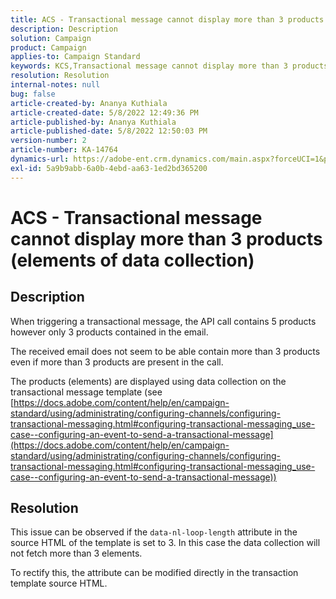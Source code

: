 ```yaml
---
title: ACS - Transactional message cannot display more than 3 products (elements of data collection)
description: Description
solution: Campaign
product: Campaign
applies-to: Campaign Standard
keywords: KCS,Transactional message cannot display more than 3 products (elements of data collection)
resolution: Resolution
internal-notes: null
bug: false
article-created-by: Ananya Kuthiala
article-created-date: 5/8/2022 12:49:36 PM
article-published-by: Ananya Kuthiala
article-published-date: 5/8/2022 12:50:03 PM
version-number: 2
article-number: KA-14764
dynamics-url: https://adobe-ent.crm.dynamics.com/main.aspx?forceUCI=1&pagetype=entityrecord&etn=knowledgearticle&id=99e0d54e-cdce-ec11-a7b5-0022480a8e40
exl-id: 5a9b9abb-6a0b-4ebd-aa63-1ed2bd365200
---
```

# ACS - Transactional message cannot display more than 3 products (elements of data collection)

## Description


When triggering a transactional message, the API call contains 5 products however only 3 products contained in the email.

The received email does not seem to be able contain more than 3 products even if more than 3 products are present in the call.

The products (elements) are displayed using data collection on the transactional message template (see [https://docs.adobe.com/content/help/en/campaign-standard/using/administrating/configuring-channels/configuring-transactional-messaging.html#configuring-transactional-messaging_use-case--configuring-an-event-to-send-a-transactional-message](https://docs.adobe.com/content/help/en/campaign-standard/using/administrating/configuring-channels/configuring-transactional-messaging.html#configuring-transactional-messaging_use-case--configuring-an-event-to-send-a-transactional-message))


## Resolution


This issue can be observed if the `data-nl-loop-length` attribute in the source HTML of the template is set to 3. In this case the data collection will not fetch more than 3 elements.

To rectify this, the attribute can be modified directly in the transaction template source HTML.
